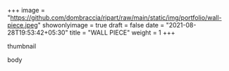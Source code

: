 +++
image = "https://github.com/dombraccia/ripart/raw/main/static/img/portfolio/wall-piece.jpeg"
showonlyimage = true
draft = false
date = "2021-08-28T19:53:42+05:30"
title = "WALL PIECE"
weight = 1
+++

thumbnail

<!--more-->

body


